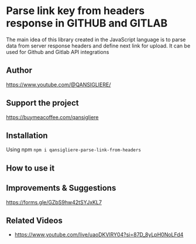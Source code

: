 # Parse link key from headers response in GITHUB and GITLAB

The main idea of ​​this library created in the JavaScript language is to parse data from server response headers and
define next link for upload. It can be used for Github and Gitlab API integrations

## Author

https://www.youtube.com/@QANSIGLIERE/

## Support the project

https://buymeacoffee.com/qansigliere

## Installation

Using npm `npm i qansigliere-parse-link-from-headers`

## How to use it

## Improvements & Suggestions

https://forms.gle/GZbS9hw42tSYJxKL7

## Related Videos

-   https://www.youtube.com/live/uaoDKVlRY04?si=87D_8yLpH0NoLFd4
